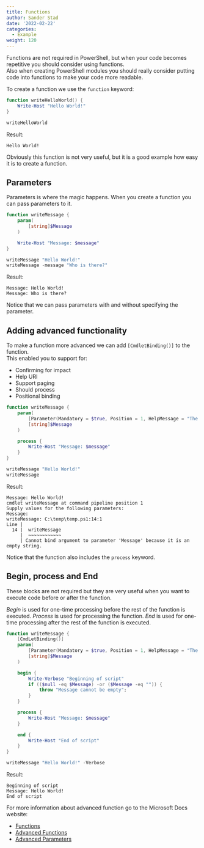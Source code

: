 ```yaml
---
title: Functions
author: Sander Stad
date: '2022-02-22'
categories:
  - Example
weight: 120
---
```


Functions are not required in PowerShell, but when your code becomes repetitive you should consider using functions.  
Also when creating PowerShell modules you should really consider putting code into functions to make your code more readable.

To create a function we use the `function` keyword:

```powershell
function writeHelloWorld() {
    Write-Host "Hello World!"
}

writeHelloWorld
```

Result:

```
Hello World!
```

Obviously this function is not very useful, but it is a good example how easy it is to create a function.

## Parameters

Parameters is where the magic happens. When you create a function you can pass parameters to it.

```powershell
function writeMessage {
    param(
        [string]$Message
    )

    Write-Host "Message: $message"
}

writeMessage "Hello World!"
writeMessage -message "Who is there?"
```

Result:

```
Message: Hello World!
Message: Who is there?
```

Notice that we can pass parameters with and without specifying the parameter.

## Adding advanced functionality

To make a function more advanced we can add `[CmdletBinding()]` to the function.  
This enabled you to support for:

* Confirming for impact
* Help URI
* Support paging
* Should process
* Positional binding

```powershell
function writeMessage {
    param(
        [Parameter(Mandatory = $true, Position = 1, HelpMessage = "The message to write")]
        [string]$Message
    )

    process {
        Write-Host "Message: $message"
    }
}

writeMessage "Hello World!"
writeMessage
```

Result:

```
Message: Hello World!
cmdlet writeMessage at command pipeline position 1
Supply values for the following parameters:
Message:
writeMessage: C:\temp\temp.ps1:14:1
Line |
  14 |  writeMessage
     |  ~~~~~~~~~~~~
     | Cannot bind argument to parameter 'Message' because it is an empty string.
```

Notice that the function also includes the `process` keyword. 

## Begin, process and End

These blocks are not required but they are very useful when you want to execute code before or after the function.

*Begin* is used for one-time processing before the rest of the function is executed.
*Process* is used for processing the function.
*End* is used for one-time processing after the rest of the function is executed.

```powershell
function writeMessage {
    [CmdLetBinding()]
    param(
        [Parameter(Mandatory = $true, Position = 1, HelpMessage = "The message to write")]
        [string]$Message
    )

    begin {
        Write-Verbose "Beginning of script"
        if (($null -eq $Message) -or ($Message -eq "")) {
            throw "Message cannot be empty";
        }
    }

    process {
        Write-Host "Message: $message"
    }

    end {
        Write-Host "End of script"
    }
}

writeMessage "Hello World!" -Verbose
```

Result:

```
Beginning of script
Message: Hello World!
End of script
```

For more information about advanced function go to the Microsoft Docs website:

- [Functions](https://docs.microsoft.com/en-us/powershell/module/microsoft.powershell.core/about/about_functions?view=powershell-7.2)
- [Advanced Functions](https://docs.microsoft.com/en-us/powershell/module/microsoft.powershell.core/about/about_functions_advanced?view=powershell-7.2)
- [Advanced Parameters](https://docs.microsoft.com/en-us/powershell/module/microsoft.powershell.core/about/about_functions_advanced_parameters?view=powershell-7.2)
